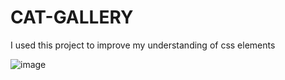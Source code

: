 # CAT-GALLERY

I used this project to improve my understanding of css elements

![image](https://user-images.githubusercontent.com/75355071/198156184-abdf2132-93fe-4265-918c-96f33ed44cdb.png)
